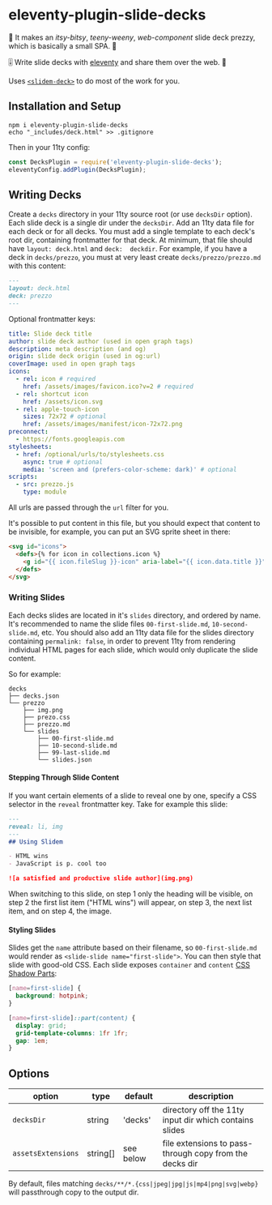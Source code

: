 # eleventy-plugin-slide-decks

🎼 It makes an *itsy-bitsy*, *teeny-weeny*, *web-component* slide deck prezzy, 
which is basically a small SPA. 🎵

🎚️ Write slide decks with [eleventy](https://11ty.dev) and share them over the 
web. 🎴

Uses [`<slidem-deck>`](https://github.com/ruphin/slidem) to do most of the work 
for you.

## Installation and Setup

```
npm i eleventy-plugin-slide-decks
echo "_includes/deck.html" >> .gitignore
```

Then in your 11ty config:

```js
const DecksPlugin = require('eleventy-plugin-slide-decks');
eleventyConfig.addPlugin(DecksPlugin);
```

## Writing Decks

Create a `decks` directory in your 11ty source root (or use `decksDir` option).
Each slide deck is a single dir under the `decksDir`. Add an 11ty data file for 
each deck or for all decks.
You must add a single template to each deck's root dir, containing frontmatter 
for that deck. At minimum, that file should have `layout: deck.html` and  `deck: 
deckdir`. For example, if you have a deck in `decks/prezzo`, you must at very
least create `decks/prezzo/prezzo.md` with this content:

```md
---
layout: deck.html
deck: prezzo
---
```

Optional frontmatter keys:
```yaml
title: Slide deck title
author: slide deck author (used in open graph tags)
description: meta description (and og)
origin: slide deck origin (used in og:url)
coverImage: used in open graph tags
icons:
  - rel: icon # required
    href: /assets/images/favicon.ico?v=2 # required
  - rel: shortcut icon
    href: /assets/icon.svg
  - rel: apple-touch-icon
    sizes: 72x72 # optional
    href: /assets/images/manifest/icon-72x72.png
preconnect:
  - https://fonts.googleapis.com
stylesheets:
  - href: /optional/urls/to/stylesheets.css
    async: true # optional
    media: 'screen and (prefers-color-scheme: dark)' # optional
scripts:
  - src: prezzo.js
    type: module
```

All urls are passed through the `url` filter for you.

It's possible to put content in this file, but you should expect that content to 
be invisible, for example, you can put an SVG sprite sheet in there:

```html
<svg id="icons">
  <defs>{% for icon in collections.icon %}
    <g id="{{ icon.fileSlug }}-icon" aria-label="{{ icon.data.title }}">{{ icon.templateContent | safe }}</g>{% endfor %}
  </defs>
</svg>
```

### Writing Slides

Each decks slides are located in it's `slides` directory, and ordered by name. 
It's recommended to name the slide files `00-first-slide.md`, 
`10-second-slide.md`, etc. You should also add an 11ty data file for the slides 
directory containing `permalink: false`, in order to prevent 11ty from rendering 
individual HTML pages for each slide, which would only duplicate the slide 
content.

So for example:

```
decks
├── decks.json
└── prezzo
    ├── img.png
    ├── prezo.css
    ├── prezzo.md
    └── slides
        ├── 00-first-slide.md
        ├── 10-second-slide.md
        ├── 99-last-slide.md
        └── slides.json
```

#### Stepping Through Slide Content

If you want certain elements of a slide to reveal one by one, specify a CSS 
selector in the `reveal` frontmatter key. Take for example this slide:

~~~md
---
reveal: li, img
---
## Using Slidem

- HTML wins
- JavaScript is p. cool too

![a satisfied and productive slide author](img.png)
~~~

When switching to this slide, on step 1 only the heading will be visible, on 
step 2 the first list item ("HTML wins") will appear, on step 3, the next list 
item, and on step 4, the image.

#### Styling Slides

Slides get the `name` attribute based on their filename, so `00-first-slide.md` 
would render as `<slide-slide name="first-slide">`. You can then style that 
slide with good-old CSS. Each slide exposes `container` and `content` [CSS 
Shadow Parts](https://developer.mozilla.org/en-US/docs/Web/CSS/::part):

```css
[name=first-slide] {
  background: hotpink;
}

[name=first-slide]::part(content) {
  display: grid;
  grid-template-columns: 1fr 1fr;
  gap: 1em;
}
```

## Options

| option             | type     | default   | description                                             |
| ------------------ | -------- | --------- | ------------------------------------------------------- |
| `decksDir`         | string   | 'decks'   | directory off the 11ty input dir which contains slides  |
| `assetsExtensions` | string[] | see below | file extensions to pass-through copy from the decks dir |

By default, files matching `decks/**/*.{css|jpeg|jpg|js|mp4|png|svg|webp}` will 
passthrough copy to the output dir.
